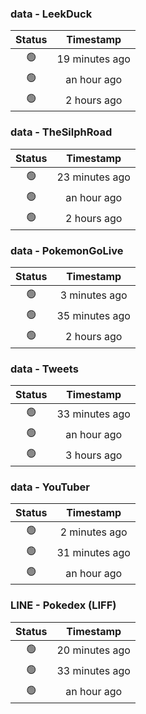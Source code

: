### data - LeekDuck
| Status | Timestamp |
|:------:|:---------:|
| 🟢 | 19 minutes ago |
| 🟢 | an hour ago |
| 🟢 | 2 hours ago |

### data - TheSilphRoad
| Status | Timestamp |
|:------:|:---------:|
| 🟢 | 23 minutes ago |
| 🟢 | an hour ago |
| 🟢 | 2 hours ago |

### data - PokemonGoLive
| Status | Timestamp |
|:------:|:---------:|
| 🟢 | 3 minutes ago |
| 🟢 | 35 minutes ago |
| 🟢 | 2 hours ago |

### data - Tweets
| Status | Timestamp |
|:------:|:---------:|
| 🟢 | 33 minutes ago |
| 🟢 | an hour ago |
| 🟢 | 3 hours ago |

### data - YouTuber
| Status | Timestamp |
|:------:|:---------:|
| 🟢 | 2 minutes ago |
| 🟢 | 31 minutes ago |
| 🟢 | an hour ago |

### LINE - Pokedex (LIFF)
| Status | Timestamp |
|:------:|:---------:|
| 🟢 | 20 minutes ago |
| 🟢 | 33 minutes ago |
| 🟢 | an hour ago |


